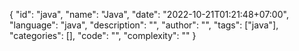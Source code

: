 {
"id": "java",
"name": "Java",
"date": "2022-10-21T01:21:48+07:00",
"language": "java",
"description": "",
"author": "",
"tags": ["java"],
"categories": [],
"code": "",
"complexity": ""
}
